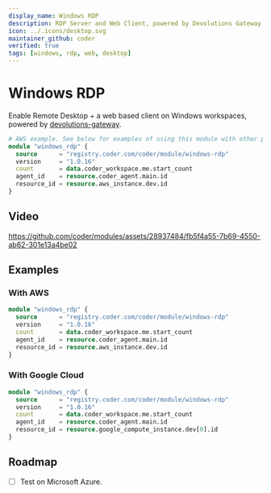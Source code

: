 ```yaml
---
display_name: Windows RDP
description: RDP Server and Web Client, powered by Devolutions Gateway
icon: ../.icons/desktop.svg
maintainer_github: coder
verified: true
tags: [windows, rdp, web, desktop]
---
```


# Windows RDP

Enable Remote Desktop + a web based client on Windows workspaces, powered by [devolutions-gateway](https://github.com/Devolutions/devolutions-gateway).

```tf
# AWS example. See below for examples of using this module with other providers
module "windows_rdp" {
  source      = "registry.coder.com/coder/module/windows-rdp"
  version     = "1.0.16"
  count       = data.coder_workspace.me.start_count
  agent_id    = resource.coder_agent.main.id
  resource_id = resource.aws_instance.dev.id
}
```

## Video

https://github.com/coder/modules/assets/28937484/fb5f4a55-7b69-4550-ab62-301e13a4be02

## Examples

### With AWS

```tf
module "windows_rdp" {
  source      = "registry.coder.com/coder/module/windows-rdp"
  version     = "1.0.16"
  count       = data.coder_workspace.me.start_count
  agent_id    = resource.coder_agent.main.id
  resource_id = resource.aws_instance.dev.id
}
```

### With Google Cloud

```tf
module "windows_rdp" {
  source      = "registry.coder.com/coder/module/windows-rdp"
  version     = "1.0.16"
  count       = data.coder_workspace.me.start_count
  agent_id    = resource.coder_agent.main.id
  resource_id = resource.google_compute_instance.dev[0].id
}
```

## Roadmap

- [ ] Test on Microsoft Azure.
